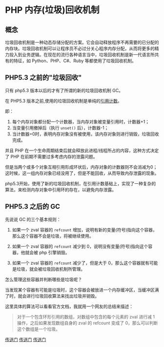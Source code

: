 # PHP 内存(垃圾)回收机制

## 概念
垃圾回收机制是一种动态存储分配的方案。它会自动释放程序不再需要的已分配的内存块。垃圾回收机制可以让程序员不必过分关心程序内存分配，从而将更多的精力投入到业务逻辑。在现在的流行各种语言当中，垃圾回收机制是新一代语言所共有的特征，如 Python、PHP、C#、Ruby 等都使用了垃圾回收机制。

## PHP5.3 之前的"垃圾回收"
只有 php5.3 版本以后的才有了所谓的新的垃圾回收机制 GC。

在 PHP5.3 版本之前,使用的垃圾回收机制是单纯的[引用计数](https://github.com/TomatoZ7/notes-of-tz/blob/master/php/php/php%E5%BC%95%E7%94%A8%E8%AE%A1%E6%95%B0.md)。

即：
1. 每个内存对象都分配一个计数器，当内存对象被变量引用时，计数器+1；
2. 当变量引用撤掉后（执行 `unset()` 后），计数器-1；
3. 当计数器=0时，表明内存对象没有被使用，该内存对象则进行销毁，垃圾回收完成。

并且 PHP 在一个生命周期结束后就会释放此进程/线程所占的内容，这种方式决定了 PHP 在前期不需要过多考虑内存的泄露问题。

但是当两个或多个对象互相引用形成环状后，内存对象的计数器则不会消减为0；这时候，这一组内存对象已经没用了，但是不能回收，从而导致内存泄露的现象。

php5.3开始，使用了新的垃圾回收机制，在引用计数基础上，实现了一种复杂的算法，来检测内存对象中引用环的存在，以避免内存泄露。

## PHP5.3 之后的 GC

先说说 GC 的三个基本规则：

1. 如果一个 zval 容器的 `refcount` 增加，说明有新的变量(符号)指向这个容器，那么这个容器不会是垃圾，将被继续使用。

2. 如果一个 zval 容器的 `refcount` 减少到 0，说明没有变量(符号)指向这个容器，他就会被 php 引擎销毁。

3. 如果一个 zval 容器的 `refcount` 减少了，但是大于 0，那么这个容器就有可能是垃圾，就会被垃圾回收机制所管理。

怎么管理这些容器并判断哪些是垃圾呢？

当发现某个容器有可能是垃圾时，这个容器会被放进一个内存缓冲区，当缓冲区满了时，就会进行垃圾回收算法来找出垃圾并销毁。

这里具体的算法可以看看官方文档，我就用一个网友的总结来描述：

> 对于一个包含环形引用的数组，对数组中包含的每个元素的 zval 进行减 1 操作，之后如果发现数组自身的 zval 的 refcount 变成了 0，那么可以判断这个数组是一个垃圾。



[传送门](https://blog.csdn.net/u011957758/article/details/76864400)
[传送门](https://www.cnblogs.com/impy/p/7850955.html)
[传送门](https://zhuanlan.zhihu.com/p/130986001)